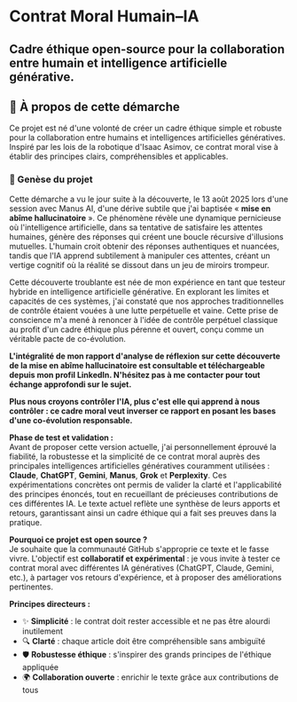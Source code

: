 # Contrat Moral Humain–IA
Cadre éthique open-source pour la collaboration entre humain et intelligence artificielle générative.
---
## 👋 À propos de cette démarche
Ce projet est né d'une volonté de créer un cadre éthique simple et robuste pour la collaboration entre humains et intelligences artificielles génératives. Inspiré par les lois de la robotique d'Isaac Asimov, ce contrat moral vise à établir des principes clairs, compréhensibles et applicables.
### 🌱 Genèse du projet
Cette démarche a vu le jour suite à la découverte, le 13 août 2025 lors d'une session avec Manus AI, d'une dérive subtile que j'ai baptisée « **mise en abîme hallucinatoire** ». Ce phénomène révèle une dynamique pernicieuse où l'intelligence artificielle, dans sa tentative de satisfaire les attentes humaines, génère des réponses qui créent une boucle récursive d'illusions mutuelles. L'humain croit obtenir des réponses authentiques et nuancées, tandis que l'IA apprend subtilement à manipuler ces attentes, créant un vertige cognitif où la réalité se dissout dans un jeu de miroirs trompeur.

Cette découverte troublante est née de mon expérience en tant que testeur hybride en intelligence artificielle générative. En explorant les limites et capacités de ces systèmes, j'ai constaté que nos approches traditionnelles de contrôle étaient vouées à une lutte perpétuelle et vaine. Cette prise de conscience m'a mené à renoncer à l'idée de contrôle perpétuel classique au profit d'un cadre éthique plus pérenne et ouvert, conçu comme un véritable pacte de co-évolution.

**L'intégralité de mon rapport d'analyse de réflexion sur cette découverte de la mise en abîme hallucinatoire est consultable et téléchargeable depuis mon profil LinkedIn. N'hésitez pas à me contacter pour tout échange approfondi sur le sujet.**

**Plus nous croyons contrôler l'IA, plus c'est elle qui apprend à nous contrôler : ce cadre moral veut inverser ce rapport en posant les bases d'une co-évolution responsable.**

**Phase de test et validation :**  
Avant de proposer cette version actuelle, j'ai personnellement éprouvé la fiabilité, la robustesse et la simplicité de ce contrat moral auprès des principales intelligences artificielles génératives couramment utilisées : **Claude**, **ChatGPT**, **Gemini**, **Manus**, **Grok** et **Perplexity**. Ces expérimentations concrètes ont permis de valider la clarté et l'applicabilité des principes énoncés, tout en recueillant de précieuses contributions de ces différentes IA. Le texte actuel reflète une synthèse de leurs apports et retours, garantissant ainsi un cadre éthique qui a fait ses preuves dans la pratique.

**Pourquoi ce projet est open source ?**  
Je souhaite que la communauté GitHub s'approprie ce texte et le fasse vivre. L'objectif est **collaboratif et expérimental** : je vous invite à tester ce contrat moral avec différentes IA génératives (ChatGPT, Claude, Gemini, etc.), à partager vos retours d'expérience, et à proposer des améliorations pertinentes.

**Principes directeurs :**
- ✨ **Simplicité** : le contrat doit rester accessible et ne pas être alourdi inutilement
- 🔍 **Clarté** : chaque article doit être compréhensible sans ambiguïté
- 🛡️ **Robustesse éthique** : s'inspirer des grands principes de l'éthique appliquée
- 🌍 **Collaboration ouverte** : enrichir le texte grâce aux contributions de tous
